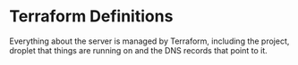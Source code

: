 # Terraform Definitions

Everything about the server is managed by Terraform, including the project, droplet that things are running on and the DNS records that point to it.
